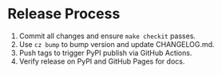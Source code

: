 # Release Process

1. Commit all changes and ensure `make checkit` passes.
2. Use `cz bump` to bump version and update CHANGELOG.md.
3. Push tags to trigger PyPI publish via GitHub Actions.
4. Verify release on PyPI and GitHub Pages for docs.
